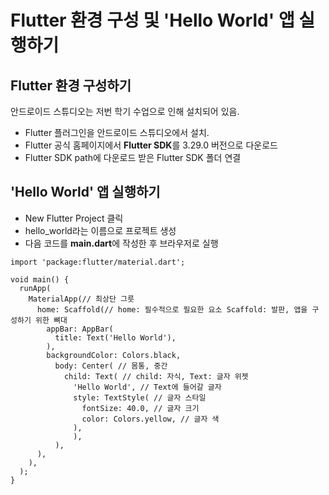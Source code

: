 # Flutter 환경 구성 및 'Hello World' 앱 실행하기
## Flutter 환경 구성하기
안드로이드 스튜디오는 저번 학기 수업으로 인해 설치되어 있음.
- Flutter 플러그인을 안드로이드 스튜디오에서 설치.
- Flutter 공식 홈페이지에서 **Flutter SDK**를 3.29.0 버전으로 다운로드
- Flutter SDK path에 다운로드 받은 Flutter SDK 폴더 연결
## 'Hello World' 앱 실행하기
- New Flutter Project 클릭
- hello_world라는 이름으로 프로젝트 생성
- 다음 코드를 **main.dart**에 작성한 후 브라우저로 실행
```
import 'package:flutter/material.dart';

void main() {
  runApp(
    MaterialApp(// 최상단 그릇
      home: Scaffold(// home: 필수적으로 필요한 요소 Scaffold: 발판, 앱을 구성하기 위한 뼈대
        appBar: AppBar(
          title: Text('Hello World'),
        ),
        backgroundColor: Colors.black,
          body: Center( // 몸통, 중간
            child: Text( // child: 자식, Text: 글자 위젯
              'Hello World', // Text에 들어갈 글자
              style: TextStyle( // 글자 스타일
                fontSize: 40.0, // 글자 크기
                color: Colors.yellow, // 글자 색
              ),
              ),
          ),
      ),
    ),
  );
}
```

